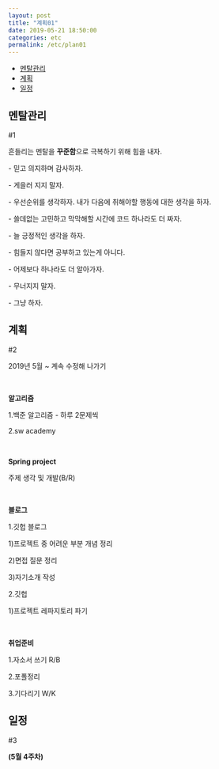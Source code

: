 ```yaml
---
layout: post
title: "계획01"
date: 2019-05-21 18:50:00
categories: etc
permalink: /etc/plan01
---
```


- <a href="#1">멘탈관리</a>
- <a href="#2">계획</a>
- <a href="#3">일정</a>



## 멘탈관리

<p id="1">#1</p>

흔들리는 멘탈을 **꾸준함**으로 극복하기 위해 힘을 내자.

\- 믿고 의지하며 감사하자.

\- 게을러 지지 말자. 

\- 우선순위를 생각하자. 내가 다음에 취해야할 행동에 대한 생각을 하자.

\- 쓸데없는 고민하고 막막해할 시간에 코드 하나라도 더 짜자. 

\- 늘 긍정적인 생각을 하자.

\- 힘들지 않다면 공부하고 있는게 아니다.

\- 어제보다 하나라도 더 알아가자.

\- 무너지지 말자.

\- 그냥 하자.



##  계획

<p id="2">#2</p>

2019년 5월 ~ 계속 수정해 나가기

<br/>

**알고리즘**

1.백준 알고리즘 - 하루 2문제씩

2.sw academy

<br/>

**Spring project**

주제 생각 및 개발(B/R) 

<br/>

**블로그**

1.깃헙 블로그

  1)프로젝트 중 어려운 부분 개념 정리

  2)면접 질문 정리

  3)자기소개 작성

2.깃헙

  1)프로젝트 레파지토리 파기

<br/>

**취업준비**

1.자소서 쓰기 R/B

2.포폴정리

3.기다리기 W/K



## 일정

<p id="3">#3</p>

**(5월 4주차)**



